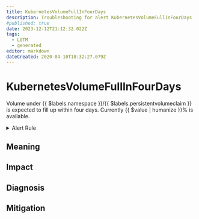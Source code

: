 ```yaml
---
title: KubernetesVolumeFullInFourDays
description: Troubleshooting for alert KubernetesVolumeFullInFourDays
#published: true
date: 2023-12-12T21:12:32.022Z
tags: 
  - LGTM
  - generated
editor: markdown
dateCreated: 2020-04-10T18:32:27.079Z
---
```


# KubernetesVolumeFullInFourDays

Volume under {{ $labels.namespace }}/{{ $labels.persistentvolumeclaim }} is expected to fill up within four days. Currently {{ $value | humanize }}% is available.

<details>
  <summary>Alert Rule</summary>

{{% rule "kubernetes/kubestate-exporter.yml" "KubernetesVolumeFullInFourDays" %}}

{{% comment %}}

```yaml
alert: KubernetesVolumeFullInFourDays
expr: predict_linear(kubelet_volume_stats_available_bytes[6h:5m], 4 * 24 * 3600) < 0
for: 0m
labels:
    severity: critical
annotations:
    summary: Kubernetes Volume full in four days (instance {{ $labels.instance }})
    description: |-
        Volume under {{ $labels.namespace }}/{{ $labels.persistentvolumeclaim }} is expected to fill up within four days. Currently {{ $value | humanize }}% is available.
          VALUE = {{ $value }}
          LABELS = {{ $labels }}
    runbook: https://github.com/srerun/prometheus-alerts/blob/main/content/runbooks/kubestate-exporter/KubernetesVolumeFullInFourDays.md

```

{{% /comment %}}

</details>


## Meaning
[//]: # "Short paragraph that explains what the alert means"


## Impact
[//]: # "What could / will happen if the alert is not addressed"



## Diagnosis
[//]: # "Steps to take to identify the cause of the problem"



## Mitigation
[//]: # "The steps necessary to resolve the alert"
